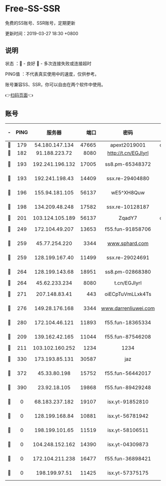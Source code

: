 # Free-SS-SSR

免费的SS账号、SSR账号，定期更新

更新时间：2019-03-27 18:30 +0800

## 说明

状态     ：🙂 - 良好 🙁 - 多次连接失败或连接超时

PING值   ：不代表真实使用中的速度，仅供参考。

账号兼容SS、SSR，你可以自由在两个软件中使用。

👉[扫码页面](https://liesauer.github.io/Free-SS-SSR/)👈

## 账号

|-|PING|服务器|端口|密码|加密方式|区域|
|:----:|:----:|:-----:|-----:|:----:|:----:|:----:|
|🙂|179|54.180.147.134|47665|apext2019001|chacha20|KR|
|🙂|182|91.188.223.72|8080|http://t.cn/EGJIyrl|rc4-md5|RU|
|🙂|193|192.241.196.132|17005|ss8.pm-65348372|aes-256-cfb|US|
|🙂|193|192.241.198.43|14409|ssx.re-29404880|aes-256-cfb|US|
|🙂|196|155.94.181.105|56137|wE5^XH8Quw|aes-256-cfb|US|
|🙂|198|134.209.48.248|17582|ssx.re-10128187|aes-256-cfb|US|
|🙂|201|103.124.105.189|56137|ZqadY7|chacha20|US|
|🙂|249|172.104.49.207|13653|f55.fun-91858706|aes-256-cfb|SG|
|🙂|259|45.77.254.220|3344|www.sphard.com|aes-256-cfb|SG|
|🙂|259|128.199.167.40|11499|ssx.re-29024691|aes-256-cfb|SG|
|🙂|264|128.199.143.68|18951|ss8.pm-02868380|aes-256-cfb|SG|
|🙂|264|45.62.233.234|8080|t.cn/EGJIyrl|rc4-md5|CA|
|🙂|271|207.148.83.41|443|oiECpTuVmLLxk4Ts|aes-256-cfb|AU|
|🙂|276|149.28.176.168|3344|www.darrenliuwei.com|aes-256-cfb|AU|
|🙂|280|172.104.46.121|11893|f55.fun-18365334|aes-256-cfb|SG|
|🙂|209|139.162.42.165|11044|f55.fun-87546208|aes-256-cfb|SG|
|🙂|211|103.102.160.252|1234|1234|rc4-md5|JP|
|🙂|330|173.193.85.131|30587|jaz|aes-256-cfb|US|
|🙂|372|45.33.80.198|15752|f55.fun-56442017|aes-256-cfb|US|
|🙂|390|23.92.18.105|19868|f55.fun-89429248|aes-256-cfb|US|
|🙁|0|68.183.237.182|19107|isx.yt-91852810|aes-256-cfb|SG|
|🙁|0|128.199.168.84|10881|isx.yt-56781942|aes-256-cfb|SG|
|🙁|0|198.199.101.65|11519|isx.yt-58106511|aes-256-cfb|US|
|🙁|0|104.248.152.162|14390|isx.yt-04309873|aes-256-cfb|SG|
|🙁|0|172.104.211.238|16477|f55.fun-36898421|aes-256-cfb|US|
|🙁|0|198.199.97.51|11425|isx.yt-57375175|aes-256-cfb|US|
